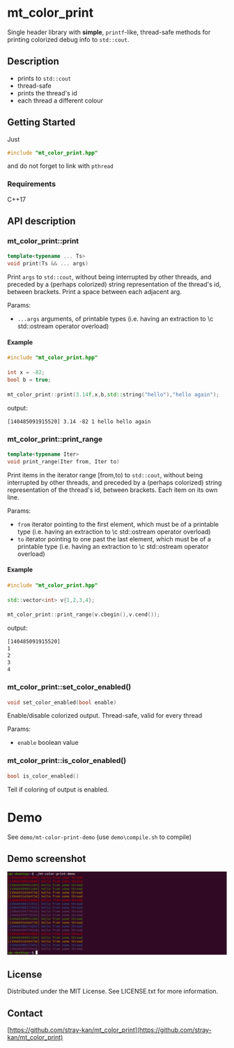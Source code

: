 # mt_color_print

Single header library with **simple**, `printf`-like, thread-safe methods for printing colorized debug info to `std::cout`.


## Description

- prints to `std::cout`
- thread-safe
- prints the thread's id
- each thread a different colour


## Getting Started

Just 
```c++
#include "mt_color_print.hpp"
```
and do not forget to link with `pthread`


### Requirements

C++17


## API description

### mt_color_print::print

```c++
template<typename ... Ts>
void print(Ts && ... args)
```
Print `args` to `std::cout`, without being interrupted by other threads, and preceded by a (perhaps colorized) string representation of the thread's id, between brackets.
Print a space between each adjacent arg.

Params:
- `...args` arguments, of printable types (i.e. having an extraction to \c std::ostream operator overload)


#### Example

```c++
#include "mt_color_print.hpp"

int x = -82;
bool b = true;

mt_color_print::print(3.14f,x,b,std::string("hello"),"hello again");
```

output:
```
[140485091915520] 3.14 -82 1 hello hello again
```


### mt_color_print::print_range

```c++
template<typename Iter>
void print_range(Iter from, Iter to)
```
Print items in the iterator range [from,to) to `std::cout`, without being interrupted by other threads, and preceded by a (perhaps colorized) string representation of the thread's id, between brackets. Each item on its own line.

Params:
- `from`  iterator pointing to the first element, which must be of a printable type (i.e. having an extraction to \c std::ostream operator overload)
- `to`    iterator pointing to one past the last element, which must be of a printable type (i.e. having an extraction to \c std::ostream operator overload)


#### Example

```c++
#include "mt_color_print.hpp"

std::vector<int> v{1,2,3,4};

mt_color_print::print_range(v.cbegin(),v.cend());
```

output:
```
[140485091915520] 
1
2
3
4
```


### mt_color_print::set_color_enabled()

```c++
void set_color_enabled(bool enable)
```
Enable/disable colorized output. Thread-safe, valid for every thread

Params:
- `enable` boolean value


### mt_color_print::is_color_enabled()

```c++
bool is_color_enabled()
```
Tell if coloring of output is enabled.


# Demo

See `demo/mt-color-print-demo` (use `demo\compile.sh` to compile)


## Demo screenshot

![](demo.png)


## License

Distributed under the MIT License. See LICENSE.txt for more information.


## Contact

[https://github.com/stray-kan/mt_color_print](https://github.com/stray-kan/mt_color_print)
